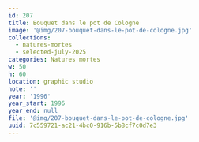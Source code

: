 ```yaml
---
id: 207
title: Bouquet dans le pot de Cologne
image: '@img/207-bouquet-dans-le-pot-de-cologne.jpg'
collections:
  - natures-mortes
  - selected-july-2025
categories: Natures mortes
w: 50
h: 60
location: graphic studio
note: ''
year: '1996'
year_start: 1996
year_end: null
file: '@img/207-bouquet-dans-le-pot-de-cologne.jpg'
uuid: 7c559721-ac21-4bc0-916b-5b8cf7c0d7e3
---
```


